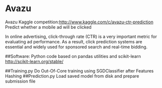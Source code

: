 # Avazu
Avazu Kaggle competition:http://www.kaggle.com/c/avazu-ctr-prediction
 Predict whether a mobile ad will be clicked

In online advertising, click-through rate (CTR) is a very important metric for evaluating ad performance. As a result, click prediction systems are essential and widely used for sponsored search and real-time bidding.

##Software:
Python code based on pandas utilities and scikit-learn http://scikit-learn.org/stable/


##Training.py
Do Out-Of-Core training using SGDClassifier after Features Hashing
##Prediction.py
Load saved model from disk and prepare submission file
